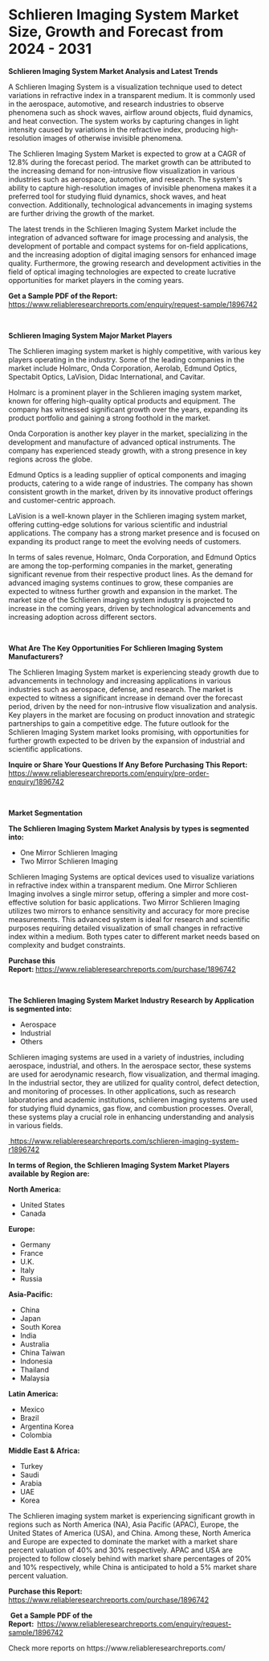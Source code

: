 <p><h1>Schlieren Imaging System Market Size, Growth and Forecast from 2024 - 2031</h1></p><p><strong>Schlieren Imaging System Market Analysis and Latest Trends</strong></p>
<p><p>A Schlieren Imaging System is a visualization technique used to detect variations in refractive index in a transparent medium. It is commonly used in the aerospace, automotive, and research industries to observe phenomena such as shock waves, airflow around objects, fluid dynamics, and heat convection. The system works by capturing changes in light intensity caused by variations in the refractive index, producing high-resolution images of otherwise invisible phenomena.</p><p>The Schlieren Imaging System Market is expected to grow at a CAGR of 12.8% during the forecast period. The market growth can be attributed to the increasing demand for non-intrusive flow visualization in various industries such as aerospace, automotive, and research. The system's ability to capture high-resolution images of invisible phenomena makes it a preferred tool for studying fluid dynamics, shock waves, and heat convection. Additionally, technological advancements in imaging systems are further driving the growth of the market.</p><p>The latest trends in the Schlieren Imaging System Market include the integration of advanced software for image processing and analysis, the development of portable and compact systems for on-field applications, and the increasing adoption of digital imaging sensors for enhanced image quality. Furthermore, the growing research and development activities in the field of optical imaging technologies are expected to create lucrative opportunities for market players in the coming years.</p></p>
<p><strong>Get a Sample PDF of the Report:&nbsp;</strong> <a href="https://www.reliableresearchreports.com/enquiry/request-sample/1896742">https://www.reliableresearchreports.com/enquiry/request-sample/1896742</a></p>
<p>&nbsp;</p>
<p><strong>Schlieren Imaging System Major Market Players</strong></p>
<p><p>The Schlieren imaging system market is highly competitive, with various key players operating in the industry. Some of the leading companies in the market include Holmarc, Onda Corporation, Aerolab, Edmund Optics, Spectabit Optics, LaVision, Didac International, and Cavitar.</p><p>Holmarc is a prominent player in the Schlieren imaging system market, known for offering high-quality optical products and equipment. The company has witnessed significant growth over the years, expanding its product portfolio and gaining a strong foothold in the market.</p><p>Onda Corporation is another key player in the market, specializing in the development and manufacture of advanced optical instruments. The company has experienced steady growth, with a strong presence in key regions across the globe.</p><p>Edmund Optics is a leading supplier of optical components and imaging products, catering to a wide range of industries. The company has shown consistent growth in the market, driven by its innovative product offerings and customer-centric approach.</p><p>LaVision is a well-known player in the Schlieren imaging system market, offering cutting-edge solutions for various scientific and industrial applications. The company has a strong market presence and is focused on expanding its product range to meet the evolving needs of customers.</p><p>In terms of sales revenue, Holmarc, Onda Corporation, and Edmund Optics are among the top-performing companies in the market, generating significant revenue from their respective product lines. As the demand for advanced imaging systems continues to grow, these companies are expected to witness further growth and expansion in the market. The market size of the Schlieren imaging system industry is projected to increase in the coming years, driven by technological advancements and increasing adoption across different sectors.</p></p>
<p>&nbsp;</p>
<p><strong>What Are The Key Opportunities For Schlieren Imaging System Manufacturers?</strong></p>
<p><p>The Schlieren Imaging System market is experiencing steady growth due to advancements in technology and increasing applications in various industries such as aerospace, defense, and research. The market is expected to witness a significant increase in demand over the forecast period, driven by the need for non-intrusive flow visualization and analysis. Key players in the market are focusing on product innovation and strategic partnerships to gain a competitive edge. The future outlook for the Schlieren Imaging System market looks promising, with opportunities for further growth expected to be driven by the expansion of industrial and scientific applications.</p></p>
<p><strong>Inquire or Share Your Questions If Any Before Purchasing This Report:</strong> <a href="https://www.reliableresearchreports.com/enquiry/pre-order-enquiry/1896742">https://www.reliableresearchreports.com/enquiry/pre-order-enquiry/1896742</a></p>
<p>&nbsp;</p>
<p><strong>Market Segmentation</strong></p>
<p><strong>The Schlieren Imaging System Market Analysis by types is segmented into:</strong></p>
<p><ul><li>One Mirror Schlieren Imaging</li><li>Two Mirror Schlieren Imaging</li></ul></p>
<p><p>Schlieren Imaging Systems are optical devices used to visualize variations in refractive index within a transparent medium. One Mirror Schlieren Imaging involves a single mirror setup, offering a simpler and more cost-effective solution for basic applications. Two Mirror Schlieren Imaging utilizes two mirrors to enhance sensitivity and accuracy for more precise measurements. This advanced system is ideal for research and scientific purposes requiring detailed visualization of small changes in refractive index within a medium. Both types cater to different market needs based on complexity and budget constraints.</p></p>
<p><strong>Purchase this Report:&nbsp;</strong><a href="https://www.reliableresearchreports.com/purchase/1896742">https://www.reliableresearchreports.com/purchase/1896742</a></p>
<p>&nbsp;</p>
<p><strong>The Schlieren Imaging System Market Industry Research by Application is segmented into:</strong></p>
<p><ul><li>Aerospace</li><li>Industrial</li><li>Others</li></ul></p>
<p><p>Schlieren imaging systems are used in a variety of industries, including aerospace, industrial, and others. In the aerospace sector, these systems are used for aerodynamic research, flow visualization, and thermal imaging. In the industrial sector, they are utilized for quality control, defect detection, and monitoring of processes. In other applications, such as research laboratories and academic institutions, schlieren imaging systems are used for studying fluid dynamics, gas flow, and combustion processes. Overall, these systems play a crucial role in enhancing understanding and analysis in various fields.</p></p>
<p><a href="https://www.reliableresearchreports.com/schlieren-imaging-system-r1896742">&nbsp;https://www.reliableresearchreports.com/schlieren-imaging-system-r1896742</a></p>
<p><strong>In terms of Region, the Schlieren Imaging System Market Players available by Region are:</strong></p>
<p>
    <p> <strong> North America: </strong>
        <ul>
            <li>United States</li>
            <li>Canada</li>
        </ul>
        </p> 
    <p> <strong> Europe: </strong>
        <ul>
            <li>Germany</li>
            <li>France</li>
            <li>U.K.</li>
            <li>Italy</li>
            <li>Russia</li>
        </ul>
        </p> 
    <p> <strong> Asia-Pacific: </strong>
        <ul>
            <li>China</li>
            <li>Japan</li>
            <li>South Korea</li>
            <li>India</li>
            <li>Australia</li>
            <li>China Taiwan</li>
            <li>Indonesia</li>
            <li>Thailand</li>
            <li>Malaysia</li>
        </ul>
        </p> 
    <p> <strong> Latin America: </strong>
        <ul>
            <li>Mexico</li>
            <li>Brazil</li>
            <li>Argentina Korea</li>
            <li>Colombia</li>
        </ul>
        </p> 
    <p> <strong> Middle East & Africa: </strong>
        <ul>
            <li>Turkey</li>
            <li>Saudi</li>
            <li>Arabia</li>
            <li>UAE</li>
            <li>Korea</li>
        </ul>
    </p>
    </p>
<p><p>The Schlieren imaging system market is experiencing significant growth in regions such as North America (NA), Asia Pacific (APAC), Europe, the United States of America (USA), and China. Among these, North America and Europe are expected to dominate the market with a market share percent valuation of 40% and 30% respectively. APAC and USA are projected to follow closely behind with market share percentages of 20% and 10% respectively, while China is anticipated to hold a 5% market share percent valuation.</p></p>
<p><strong>Purchase this Report: </strong><a href="https://www.reliableresearchreports.com/purchase/1896742">https://www.reliableresearchreports.com/purchase/1896742</a></p>
<p>&nbsp;<strong>Get a Sample PDF of the Report:&nbsp;&nbsp;</strong><a href="https://www.reliableresearchreports.com/enquiry/request-sample/1896742">https://www.reliableresearchreports.com/enquiry/request-sample/1896742</a></p>
<p><strong></strong></p>
<p>Check more reports on https://www.reliableresearchreports.com/</p>